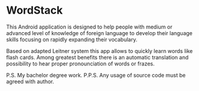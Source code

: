# WordStack

This Android application is designed to help people with medium or advanced level of knowledge 
of foreign language to develop their language skills focusing on rapidly expanding their vocabulary.

Based on adapted Leitner system this app allows to quickly learn words like flash cards.
Among greatest benefits there is an automatic translation and possibility to hear proper 
pronounciation of words or frazes.

P.S. My bachelor degree work.
P.P.S. Any usage of source code must be agreed with author.
